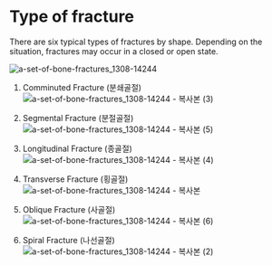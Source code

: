 # Type of fracture

There are six typical types of fractures by shape.
Depending on the situation, fractures may occur in a closed or open state.

![a-set-of-bone-fractures_1308-14244](https://github.com/back582/master-thesis/assets/17943248/bfba62d8-1908-4a46-b12e-207a570ca3b0)

1. Comminuted Fracture (분쇄골절)
![a-set-of-bone-fractures_1308-14244 - 복사본 (3)](https://github.com/back582/master-thesis/assets/17943248/1ca8578e-0495-4f40-b7d2-a88ad2c04637)

2. Segmental Fracture (분절골절)
![a-set-of-bone-fractures_1308-14244 - 복사본 (5)](https://github.com/back582/master-thesis/assets/17943248/2a5efa26-55a1-47d7-b4ea-7fc8aa85a613)

3. Longitudinal Fracture (종골절)
![a-set-of-bone-fractures_1308-14244 - 복사본 (4)](https://github.com/back582/master-thesis/assets/17943248/f7d33f58-e396-4e22-8a88-1ffe6d0ba0b7)

4. Transverse Fracture (횡골절)
![a-set-of-bone-fractures_1308-14244 - 복사본](https://github.com/back582/master-thesis/assets/17943248/03a22341-d168-4a23-a311-701d503f7a9d)

5. Oblique Fracture (사골절)
![a-set-of-bone-fractures_1308-14244 - 복사본 (6)](https://github.com/back582/master-thesis/assets/17943248/18523c8a-6038-4841-b0c1-ce154487431f)

6. Spiral Fracture (나선골절)
![a-set-of-bone-fractures_1308-14244 - 복사본 (2)](https://github.com/back582/master-thesis/assets/17943248/6bc36bfa-ea47-49f3-a40d-f3d4c75198aa)
